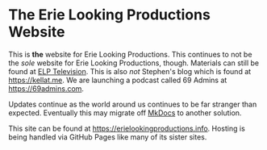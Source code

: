 # The Erie Looking Productions Website

This is **the** website for Erie Looking Productions.  This continues to not be the *sole* website for Erie Looking Productions, though.  Materials can still be found at [ELP Television](https://coyote.works).  This is also *not* Stephen's blog which is found at <https://kellat.me>.  We are launching a podcast called 69 Admins at <https://69admins.com>.

Updates continue as the world around us continues to be far stranger than expected.  Eventually this may migrate off [MkDocs](https://www.mkdocs.org/) to another solution.

This site can be found at <https://erielookingproductions.info>.  Hosting is being handled via GitHub Pages like many of its sister sites.
